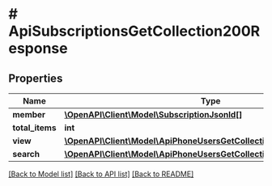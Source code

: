 # # ApiSubscriptionsGetCollection200Response

## Properties

Name | Type | Description | Notes
------------ | ------------- | ------------- | -------------
**member** | [**\OpenAPI\Client\Model\SubscriptionJsonld[]**](SubscriptionJsonld.md) |  |
**total_items** | **int** |  | [optional]
**view** | [**\OpenAPI\Client\Model\ApiPhoneUsersGetCollection200ResponseView**](ApiPhoneUsersGetCollection200ResponseView.md) |  | [optional]
**search** | [**\OpenAPI\Client\Model\ApiPhoneUsersGetCollection200ResponseSearch**](ApiPhoneUsersGetCollection200ResponseSearch.md) |  | [optional]

[[Back to Model list]](../../README.md#models) [[Back to API list]](../../README.md#endpoints) [[Back to README]](../../README.md)
